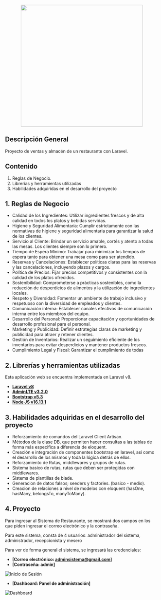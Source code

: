 <p align="center"><a  target="_blank"><img src="https://scontent.ftru2-3.fna.fbcdn.net/v/t39.30808-6/349119151_1216116569107373_4910761614268136203_n.jpg?_nc_cat=108&ccb=1-7&_nc_sid=5f2048&_nc_eui2=AeE56vHaEtKu1h_msT-j5SRgoyneK5GYb2CjKd4rkZhvYMtteokbDtojhLQBo_zS9yttgdn5qTschojjcGgcySQ6&_nc_ohc=3AgTLFqPTcgAX-neU1q&_nc_ht=scontent.ftru2-3.fna&oh=00_AfA-zzkii-PIubxBzURtTq7w_ZoEHFJgHHMhKH9jjChQ7Q&oe=65455A17" width="400"></a></p>


## Descripción General

Proyecto de ventas y almacén de un restaurante con Laravel.

## Contenido

1. Reglas de Negocio.
2. Librerías y herramientas utilizadas
3. Habilidades adquiridas en el desarrollo del proyecto

## 1. Reglas de Negocio

-	Calidad de los Ingredientes: Utilizar ingredientes frescos y de alta calidad en todos los platos y bebidas servidas.
-	Higiene y Seguridad Alimentaria: Cumplir estrictamente con las normativas de higiene y seguridad alimentaria para garantizar la salud de los clientes.
-	Servicio al Cliente: Brindar un servicio amable, cortés y atento a todas las mesas. Los clientes siempre son lo primero.
-	Tiempo de Espera Mínimo: Trabajar para minimizar los tiempos de espera tanto para obtener una mesa como para ser atendido.
-	Reservas y Cancelaciones: Establecer políticas claras para las reservas y las cancelaciones, incluyendo plazos y cargos.
-	Política de Precios: Fijar precios competitivos y consistentes con la calidad de los platos ofrecidos.
-	Sostenibilidad: Comprometerse a prácticas sostenibles, como la reducción de desperdicios de alimentos y la utilización de ingredientes locales.
-	Respeto y Diversidad: Fomentar un ambiente de trabajo inclusivo y respetuoso con la diversidad de empleados y clientes.
-	Comunicación interna: Establecer canales efectivos de comunicación interna entre los miembros del equipo.
-	Desarrollo del Personal: Proporcionar capacitación y oportunidades de desarrollo profesional para el personal.
-	Marketing y Publicidad: Definir estrategias claras de marketing y publicidad para atraer y retener clientes.
-	Gestión de Inventarios: Realizar un seguimiento eficiente de los inventarios para evitar desperdicios y mantener productos frescos.
-   Cumplimiento Legal y Fiscal: Garantizar el cumplimiento de todas

## 2. Librerías y herramientas utilizadas
Esta aplicación web se encuentra implementada en Laravel v8.

- **[Laravel v8](https://laravel.com/docs/8.x/routing)**
- **[AdminLTE v3.2.0](https://adminlte.io)**
- **[Bootstrap v5.3](https://getbootstrap.com/docs/5.3/getting-started/introduction/)**
- **[Node JS v16.13.1](https://www.npackd.org/p/org.nodejs.NodeJS64/16.13.1)**

## 3. Habilidades adquiridas en el desarrollo del proyecto

-	Reforzamiento de comandos del Laravel Client Artisan.
-	Métodos de la clase DB, que permiten hacer consultas a las tablas de forma más especifica a diferencia de eloquent.
-	Creación e integración de componentes bootstrap en laravel, así como el desarrollo de los mismos y toda la lógica detrás de ellos.
-	Reforzamiento de Rutas, middlewares y grupos de rutas.
-	Sistema basico de rutas, rutas que deben ser protegidas con middlewares.
-	Sistema de plantillas de blade.
-	Generacion de datos falsos; seeders y factories. (basico - medio).
-	Creacion de relaciones a nivel de modelos con eloquent (hasOne, hasMany, belongsTo, manyToMany).

## 4. Proyecto
Para ingresar al Sistema de Restaurante, se mostrará dos campos en los que piden ingresar el correo electrónico
y la contraseña.

Para este sistema, consta de 4 usuarios: administrador del sistema, administrador, recepcionista y mesero

Para ver de forma general el sistema, se ingresará las credenciales:

- **[Correo electrónico: adminsistema@gmail.com]**
- **[Contraseña: admin]**

![Inicio de Sesión](image.png)

- **[Dashboard: Panel de administración]**

![Dashboard](image-1.png)

